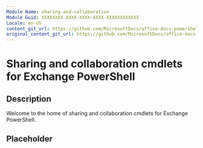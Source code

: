 ```yaml
---
Module Name: sharing-and-collaboration
Module Guid: XXXXXXXX-XXXX-XXXX-XXXX-XXXXXXXXXXXX
Locale: en-US
content_git_url: https://github.com/MicrosoftDocs/office-docs-powershell/blob/live/exchange/exchange-ps/exchange/sharing-and-collaboration/sharing-and-collaboration.md
original_content_git_url: https://github.com/MicrosoftDocs/office-docs-powershell/blob/live/exchange/exchange-ps/exchange/sharing-and-collaboration/sharing-and-collaboration.md
---
```


# Sharing and collaboration cmdlets for Exchange PowerShell

## Description

Welcome to the home of sharing and collaboration cmdlets for Exchange PowerShell.

## Placeholder